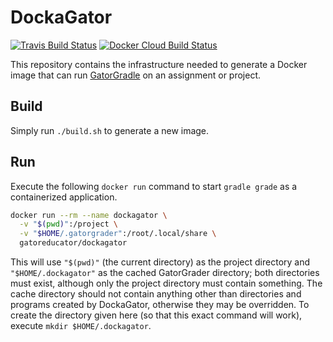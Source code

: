 # DockaGator

[![Travis Build Status](https://travis-ci.com/GatorEducator/dockagator.svg?branch=master)](https://travis-ci.com/GatorEducator/dockagator)
[![Docker Cloud Build Status](https://img.shields.io/docker/cloud/build/gatoreducator/dockagator.svg?style=popout)](https://hub.docker.com/r/gatoreducator/dockagator)

This repository contains the infrastructure needed to generate a Docker image
that can run [GatorGradle](https://github.com/GatorEducator/gatorgradle)
on an assignment or project.

## Build

Simply run `./build.sh` to generate a new image.

## Run

Execute the following `docker run` command to start `gradle grade` as a
containerized application.

```bash
docker run --rm --name dockagator \
  -v "$(pwd)":/project \
  -v "$HOME/.gatorgrader":/root/.local/share \
  gatoreducator/dockagator
```

This will use `"$(pwd)"` (the current directory) as the project directory and `"$HOME/.dockagator"` as
the cached GatorGrader directory; both directories must exist, although only the
project directory must contain something. The cache directory should not contain anything other than
directories and programs created by DockaGator, otherwise they may be overridden. To create the
directory given here (so that this exact command will work), execute `mkdir $HOME/.dockagator`.
